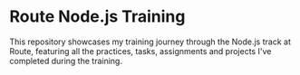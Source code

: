 # Route Node.js Training  

This repository showcases my training journey through the Node.js track at Route, featuring all the practices, tasks, assignments and projects I've completed during the training.  
